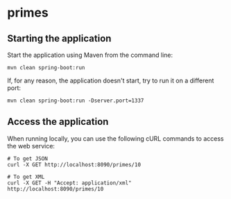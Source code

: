 # primes

## Starting the application

Start the application using Maven from the command line:

```
mvn clean spring-boot:run
```

If, for any reason, the application doesn't start, try to run it on a different port:

```
mvn clean spring-boot:run -Dserver.port=1337
```

## Access the application

When running locally, you can use the following cURL commands to access the web service:

```
# To get JSON
curl -X GET http://localhost:8090/primes/10

# To get XML
curl -X GET -H "Accept: application/xml" http://localhost:8090/primes/10
```